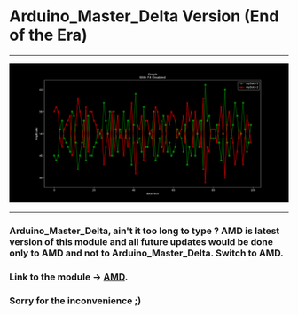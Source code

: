 # Arduino_Master_Delta Version (End of the Era)
___
![intropic](https://github.com/SayadPervez/AMD--TUTORIAL/blob/master/IntroPic.png?raw=true)
___
### Arduino_Master_Delta, ain't it too long to type ? AMD is latest version of this module and all future updates would be done only to AMD and not to Arduino_Master_Delta. Switch to AMD.
### Link to the module -> [AMD](https://pypi.org/project/AMD/).

### Sorry for the inconvenience ;)
